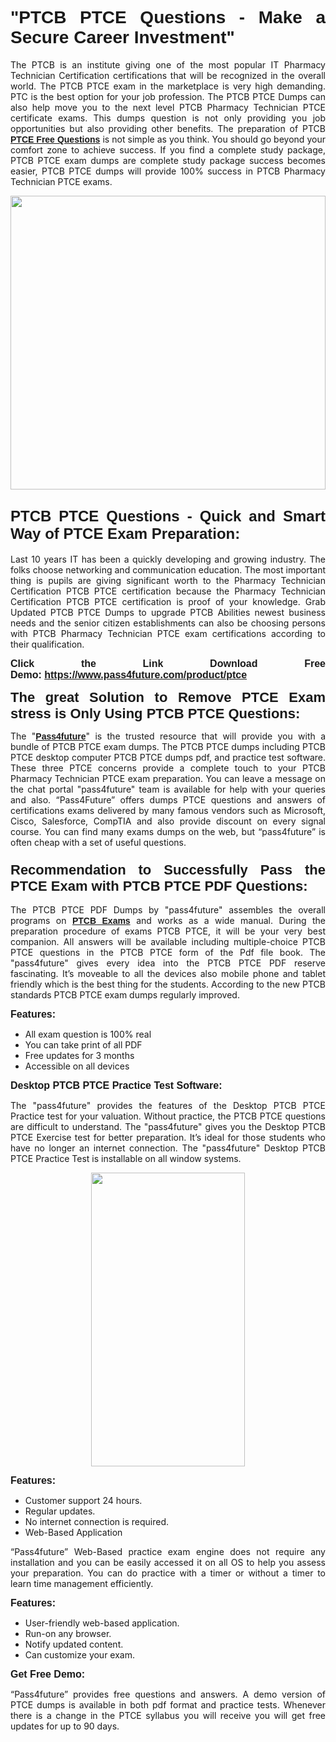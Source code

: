 
<h1 style="text-align: justify;"><span style="font-family:Tahoma,Geneva,sans-serif;"><strong>"PTCB PTCE Questions - Make a Secure Career Investment"</strong></span></h1>

<p style="text-align: justify;">The PTCB is an institute giving one of the most popular IT Pharmacy Technician Certification certifications that will be recognized in the overall world. The PTCB PTCE exam in the marketplace is very high demanding. PTC is the best option for your job profession. The PTCB PTCE Dumps can also help move you to the next level PTCB Pharmacy Technician PTCE certificate exams. This dumps question is not only providing you job opportunities but also providing other benefits. The preparation of PTCB <span style="font-family:Tahoma,Geneva,sans-serif;"><strong><a href="https://www.pass4future.com/questions/ptcb/ptce">PTCE Free Questions</a></strong></span> is not simple as you think. You should go beyond your comfort zone to achieve success. If you find a complete study package, PTCB PTCE exam dumps are complete study package success becomes easier, PTCB PTCE dumps will provide 100% success in PTCB Pharmacy Technician PTCE exams.</p>

<p style="text-align: justify;"><a href="https://www.pass4future.com/product/ptce"><img alt="" src="https://lh3.googleusercontent.com/pw/AM-JKLVhEO4I138wJzOepD3laGU-R1M7eT-OTYdow6pCESip26lSeaxxzS9BVWUKuzj1e3L_MoxCfVgBEvV8ODwl1LGzlZbt6HJm3NXXplPwnYiBfuYM_eQCcVVRMaAwHdsl3AhHOZS-up7mzwmd4i4EpEGq=w1112-h625-no?authuser=0" style="width: 100%; height: 470px;" /></a></p>

<h2 style="text-align: justify;"><span style="font-size:24px;"><strong><span style="font-family:Tahoma,Geneva,sans-serif;">PTCB PTCE Questions - Quick and Smart Way of PTCE Exam Preparation:</span></strong></span></h2>

<p style="text-align: justify;">Last 10 years IT has been a quickly developing and growing industry. The folks choose networking and communication education. The most important thing is pupils are giving significant worth to the Pharmacy Technician Certification PTCB PTCE certification because the Pharmacy Technician Certification PTCB PTCE certification is proof of your knowledge. Grab Updated PTCB PTCE Dumps to upgrade PTCB Abilities newest business needs and the senior citizen establishments can also be choosing persons with PTCB Pharmacy Technician PTCE exam certifications according to their qualification.</p>

<p style="text-align: justify;"><strong><span style="font-family:Lucida Sans Unicode,Lucida Grande,sans-serif;"><span style="font-size:16px;">Click the Link Download Free Demo: <a href="https://www.pass4future.com/product/ptce">https://www.pass4future.com/product/ptce</a></span></span></strong></p>

<p style="text-align: justify;"><strong><span style="font-size:22px;"><span style="font-family:Tahoma,Geneva,sans-serif;">The great Solution to Remove PTCE Exam stress is Only Using PTCB PTCE Questions:</span></span></strong></p>

<p style="text-align: justify;">The "<span style="font-family:Lucida Sans Unicode,Lucida Grande,sans-serif;"><a href="https://www.pass4future.com/"><strong>Pass4future</strong></a></span>" is the trusted resource that will provide you with a bundle of PTCB PTCE exam dumps. The PTCB PTCE dumps including PTCB PTCE desktop computer PTCB PTCE dumps pdf, and practice test software. These three PTCE concerns provide a complete touch to your PTCB Pharmacy Technician PTCE exam preparation. You can leave a message on the chat portal "pass4future" team is available for help with your queries and also. “Pass4Future” offers dumps PTCE questions and answers of certifications exams delivered by many famous vendors such as Microsoft, Cisco, Salesforce, CompTIA and also provide discount on every signal course. You can find many exams dumps on the web, but “pass4future” is often cheap with a set of useful questions.</p>

<h3 style="text-align: justify;"><span style="font-size:22px;"><strong><span style="font-family:Tahoma,Geneva,sans-serif;">Recommendation to Successfully Pass the PTCE Exam with PTCB PTCE PDF Questions:</span></strong></span></h3>

<p style="text-align: justify;">The PTCB PTCE PDF Dumps by "pass4future" assembles the overall programs on <span style="font-family:Lucida Sans Unicode,Lucida Grande,sans-serif;"><strong><a href="https://www.pass4future.com/ptcb">PTCB Exams</a></strong></span> and works as a wide manual. During the preparation procedure of exams PTCB PTCE, it will be your very best companion. All answers will be available including multiple-choice PTCB PTCE questions in the PTCB PTCE form of the Pdf file book. The "pass4future" gives every idea into the PTCB PTCE PDF reserve fascinating. It’s moveable to all the devices also mobile phone and tablet friendly which is the best thing for the students. According to the new PTCB standards PTCB PTCE exam dumps regularly improved.</p>

<p style="text-align: justify;"><span style="font-family:Lucida Sans Unicode,Lucida Grande,sans-serif;"><span style="font-size:16px;"><strong>Features:</strong></span></span></p>

<ul>
	<li style="text-align: justify;">All exam question is 100% real</li>
	<li style="text-align: justify;">You can take print of all PDF</li>
	<li style="text-align: justify;">Free updates for 3 months </li>
	<li style="text-align: justify;">Accessible on all devices</li>
</ul>

<p style="text-align: justify;"><span style="font-family:Tahoma,Geneva,sans-serif;"><span style="font-size:16px;"><strong>Desktop PTCB PTCE Practice Test Software:</strong></span></span></p>

<p style="text-align: justify;">The "pass4future" provides the features of the Desktop PTCB PTCE Practice test for your valuation. Without practice, the PTCB PTCE questions are difficult to understand. The "pass4future" gives you the Desktop PTCB PTCE Exercise test for better preparation. It’s ideal for those students who have no longer an internet connection. The "pass4future" Desktop PTCB PTCE Practice Test is installable on all window systems.</p>

<p style="text-align: center;"><a href="https://www.pass4future.com/product/ptce"><img alt="" src="https://lh3.googleusercontent.com/pw/AM-JKLV3yUm3jiqqIo1xIsj1VJ_UeysYexQY-pRYO0rIFl3vg11QZioN-gzffpw2AfKqFynWuvoXOreWrWS0swpr4xmOSWfwII2jvatteuqrfxiWGFBSHPiZUCoi33jqeymK5dmu-0enyX6tayRCAMHw05jv=s625-no?authuser=0" style="width: 70%; height: 470px;" /></a></p>

<p style="text-align: justify;"><span style="font-size:16px;"><span style="font-family:Lucida Sans Unicode,Lucida Grande,sans-serif;"><strong>Features:</strong></span></span></p>

<ul>
	<li style="text-align: justify;">Customer support 24 hours. </li>
	<li style="text-align: justify;">Regular updates. </li>
	<li style="text-align: justify;">No internet connection is required.</li>
	<li style="text-align: justify;">Web-Based Application</li>
</ul>

<p style="text-align: justify;">“Pass4future” Web-Based practice exam engine does not require any installation and you can be easily accessed it on all OS to help you assess your preparation. You can do practice with a timer or without a timer to learn time management efficiently.</p>

<p style="text-align: justify;"><strong><span style="font-size:16px;"><span style="font-family:Lucida Sans Unicode,Lucida Grande,sans-serif;">Features:</span></span></strong></p>

<ul>
	<li style="text-align: justify;">User-friendly web-based application.</li>
	<li style="text-align: justify;">Run-on any browser. </li>
	<li style="text-align: justify;">Notify updated content.</li>
	<li style="text-align: justify;">Can customize your exam.</li>
</ul>

<p style="text-align: justify;"><span style="font-size:16px;"><span style="font-family:Lucida Sans Unicode,Lucida Grande,sans-serif;"><strong>Get Free Demo:</strong></span></span></p>

<p style="text-align: justify;">“Pass4future” provides free questions and answers. A demo version of PTCE dumps is available in both pdf format and practice tests. Whenever there is a change in the PTCE syllabus you will receive you will get free updates for up to 90 days. </p>
